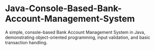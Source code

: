 # Java-Console-Based-Bank-Account-Management-System
A simple, console-based Bank Account Management System in Java, demonstrating object-oriented programming, input validation, and basic transaction handling.

